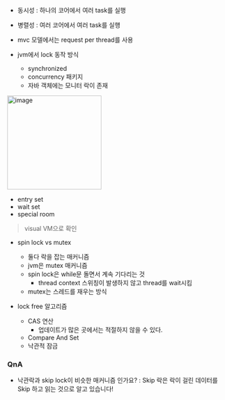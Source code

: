 + 동시성 : 하나의 코어에서 여러 task를 실행
+ 병렬성 : 여러 코어에서 여러 task를 실행

+ mvc 모델에서는 request per thread를 사용
+ jvm에서 lock 동작 방식
  - synchronized
  - concurrency 패키지
  - 자바 객체에는 모니터 락이 존재

<img width="216" alt="image" src="https://github.com/user-attachments/assets/c73f11b2-fbb4-4411-b6ad-964e6fe1ba0d">

+ entry set
+ wait set
+ special room
> visual VM으로 확인

+ spin lock vs mutex
  - 둘다 락을 잡는 매커니즘
  - jvm은 mutex 매커니즘
  - spin lock은 while문 돌면서 계속 기다리는 것
    - thread context 스위칭이 발생하지 않고 thread를 wait시킴
  - mutex는 스레드를 재우는 방식

+ lock free 알고리즘
  - CAS 연산
    - 업데이트가 많은 곳에서는 적절하지 않을 수 있다.
  - Compare And Set
  - 낙관적 잠금
    
### QnA
+ 낙관락과 skip lock이 비슷한 매커니즘 인가요? : Skip 락은 락이 걸린 데이터를 Skip 하고 읽는 것으로 알고 있습니다!
